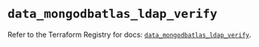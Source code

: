 # `data_mongodbatlas_ldap_verify`

Refer to the Terraform Registry for docs: [`data_mongodbatlas_ldap_verify`](https://registry.terraform.io/providers/mongodb/mongodbatlas/1.17.4/docs/data-sources/ldap_verify).
